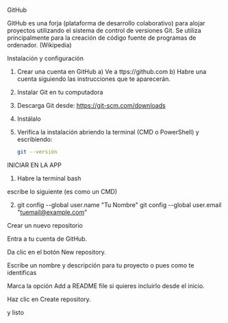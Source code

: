 GitHub

GitHub es una forja (plataforma de desarrollo colaborativo) para alojar proyectos utilizando el sistema de control de versiones Git. Se utiliza principalmente para la creación de código fuente de programas de ordenador. (Wikipedia)

Instalación y configuración

1. Crear una cuenta en GitHub
a) Ve a ttps://github.com
b) Habre una cuenta siguiendo las instrucciones que te aparecerán.

2. Instalar Git en tu computadora

1. Descarga Git desde: https://git-scm.com/downloads

2. Instálalo

3. Verifica la instalación abriendo la terminal (CMD o PowerShell) y escribiendo:
   ```bash
   git --versión

INICIAR EN LA APP

1. Habre la terminal bash 

escribe lo siguiente (es como un CMD)

2. git config --global user.name "Tu Nombre"
git config --global user.email "tuemail@example.com"

Crear un nuevo repositorio

Entra a tu cuenta de GitHub.

Da clic en el botón New repository.

Escribe un nombre y descripción para tu proyecto o pues como te identificas

Marca la opción Add a README file si quieres incluirlo desde el inicio.

Haz clic en Create repository.

y listo


